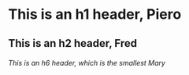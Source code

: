 # This is an h1 header, Piero
## This is an h2 header, Fred
###### This is an h6 header, which is the smallest Mary
